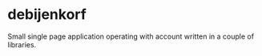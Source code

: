 # debijenkorf

Small single page application operating with account written in a couple of libraries.
